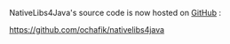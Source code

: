 NativeLibs4Java's source code is now hosted on [GitHub](https://github.com/) :

https://github.com/ochafik/nativelibs4java